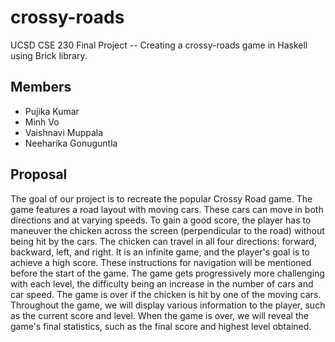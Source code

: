 # crossy-roads
UCSD CSE 230 Final Project -- Creating a crossy-roads game in Haskell using Brick library.


## Members
- Pujika Kumar
- Minh Vo
- Vaishnavi Muppala
- Neeharika Gonuguntla

## Proposal
The goal of our project is to recreate the popular Crossy Road game. The game features a road layout with moving cars. These cars can move in both directions and at varying speeds. To gain a good score, the player has to maneuver the chicken across the screen (perpendicular to the road) without being hit by the cars. The chicken can travel in all four directions: forward, backward, left, and right. It is an infinite game, and the player's goal is to achieve a high score. These instructions for navigation will be mentioned before the start of the game. The game gets progressively more challenging with each level, the difficulty being an increase in the number of cars and car speed. The game is over if the chicken is hit by one of the moving cars. Throughout the game, we will display various information to the player, such as the current score and level. When the game is over, we will reveal the game's final statistics, such as the final score and highest level obtained. 
